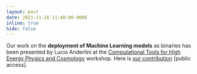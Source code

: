 ```yaml
---
layout: post
date: 2021-11-26 11:40:00-0000
inline: true
hide: false
---
```


Our work on the **deployment of Machine Learning models** as binaries has been presented by Lucio Anderlini at the [Computational Tools for High Energy Physics and Cosmology](https://indico.cern.ch/event/1076291/) workshop. Here is [our contribution](https://indico.cern.ch/event/1076291/contributions/4589153/) [public access].
